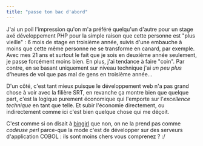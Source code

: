 ```yaml
---
title: "passe ton bac d'abord"
---
```


J'ai un poil l'impression qu'on m'a préféré quelqu'un d'autre pour un stage
axé développement PHP pour la simple raison que cette personne est "plus
vieille" : 6 mois de stage en troisième année, suivis d'une embauche à moins
que cette même personne ne se transforme en canard, par exemple. Avec mes 21
ans et surtout le fait que je sois en deuxième année seulement, je passe
forcément moins bien. En plus, j'ai tendance à faire "coin". Par contre, en se
basant uniquement sur niveau technique j'ai _un peu plus_ d'heures de vol que
pas mal de gens en troisième année...

D'un côté, c'est tant mieux puisque le développement web n'a pas grand chose à
voir avec la filière SRT, en revanche ça montre bien que quelque part, c'est
la logique purement économique qui l'emporte sur l'_excellence technique_ en
tant que telle. Et subir l'économie directement, ou indirectement comme ici
c'est bien quelque chose qui me déçoit.

C'est comme si on disait à [bingirl](http://coredumped.net) que non, on ne la
prend pas comme _codeuse perl_ parce-que la mode c'est de développer sur des
serveurs d'application COBOL : ils sont moins chers vous comprenez ? :/

